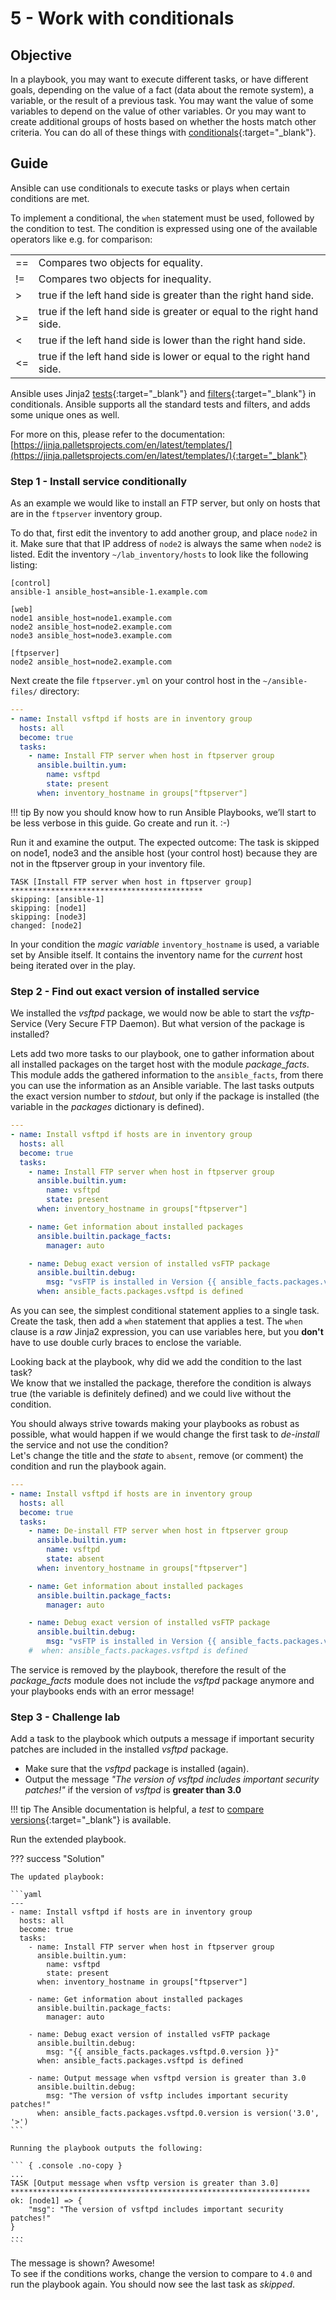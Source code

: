 # 5 - Work with conditionals

## Objective

In a playbook, you may want to execute different tasks, or have different goals, depending on the value of a fact (data about the remote system), a variable, or the result of a previous task. You may want the value of some variables to depend on the value of other variables. Or you may want to create additional groups of hosts based on whether the hosts match other criteria. You can do all of these things with [conditionals](https://docs.ansible.com/ansible/latest/user_guide/playbooks_conditionals.html){:target="_blank"}.

## Guide

Ansible can use conditionals to execute tasks or plays when certain conditions are met.

To implement a conditional, the `when` statement must be used, followed by the condition to test. The condition is expressed using one of the available operators like e.g. for comparison:

|      |                                                                        |
| ---- | ---------------------------------------------------------------------- |
| \==  | Compares two objects for equality.                                     |
| \!=  | Compares two objects for inequality.                                   |
| \>   | true if the left hand side is greater than the right hand side.        |
| \>=  | true if the left hand side is greater or equal to the right hand side. |
| \<   | true if the left hand side is lower than the right hand side.          |
| \<=  | true if the left hand side is lower or equal to the right hand side.   |

Ansible uses Jinja2 [tests](https://docs.ansible.com/ansible/latest/user_guide/playbooks_tests.html#playbooks-tests){:target="_blank"} and [filters](https://docs.ansible.com/ansible/latest/user_guide/playbooks_filters.html#playbooks-filters){:target="_blank"} in conditionals. Ansible supports all the standard tests and filters, and adds some unique ones as well.

For more on this, please refer to the documentation: [https://jinja.palletsprojects.com/en/latest/templates/](https://jinja.palletsprojects.com/en/latest/templates/){:target="_blank"}

### Step 1 - Install service conditionally

As an example we would like to install an FTP server, but only on hosts that are in the `ftpserver` inventory group.

To do that, first edit the inventory to add another group, and place `node2` in it. Make sure that that IP address of `node2` is always the same when `node2` is listed. Edit the inventory `~/lab_inventory/hosts` to look like the following listing:

``` { .ini .no-copy }
[control]
ansible-1 ansible_host=ansible-1.example.com

[web]
node1 ansible_host=node1.example.com
node2 ansible_host=node2.example.com
node3 ansible_host=node3.example.com

[ftpserver]
node2 ansible_host=node2.example.com
```

Next create the file `ftpserver.yml` on your control host in the `~/ansible-files/` directory:

```yaml
---
- name: Install vsftpd if hosts are in inventory group
  hosts: all
  become: true
  tasks:
    - name: Install FTP server when host in ftpserver group
      ansible.builtin.yum:
        name: vsftpd
        state: present
      when: inventory_hostname in groups["ftpserver"]
```

!!! tip
    By now you should know how to run Ansible Playbooks, we’ll start to be less verbose in this guide. Go create and run it. :-)

Run it and examine the output. The expected outcome: The task is skipped on node1, node3 and the ansible host (your control host) because they are not in the ftpserver group in your inventory file.

``` { .console .no-copy }
TASK [Install FTP server when host in ftpserver group] *******************************************
skipping: [ansible-1]
skipping: [node1]
skipping: [node3]
changed: [node2]
```

In your condition the *magic variable* `inventory_hostname` is used, a variable set by Ansible itself. It contains the inventory name for the *current* host being iterated over in the play.

### Step 2 - Find out exact version of installed service

We installed the *vsftpd* package, we would now be able to start the *vsftp*-Service (Very Secure FTP Daemon). But what version of the package is installed?  

Lets add two more tasks to our playbook, one to gather information about all installed packages on the target host with the module *package_facts*. This module adds the gathered information to the `ansible_facts`, from there you can use the information as an Ansible variable. The last tasks outputs the exact version number to *stdout*, but only if the package is installed (the variable in the *packages* dictionary is defined).

```yaml
---
- name: Install vsftpd if hosts are in inventory group
  hosts: all
  become: true
  tasks:
    - name: Install FTP server when host in ftpserver group
      ansible.builtin.yum:
        name: vsftpd
        state: present
      when: inventory_hostname in groups["ftpserver"]

    - name: Get information about installed packages
      ansible.builtin.package_facts:
        manager: auto

    - name: Debug exact version of installed vsFTP package
      ansible.builtin.debug:
        msg: "vsFTP is installed in Version {{ ansible_facts.packages.vsftpd.0.version }}"
      when: ansible_facts.packages.vsftpd is defined
```

As you can see, the simplest conditional statement applies to a single task. Create the task, then add a `when` statement that applies a test. The `when` clause is a *raw* Jinja2 expression, you can use variables here, but you **don't** have to use double curly braces to enclose the variable.

Looking back at the playbook, why did we add the condition to the last task?  
We know that we installed the package, therefore the condition is always true (the variable is definitely defined) and we could live without the condition.

You should always strive towards making your playbooks as robust as possible, what would happen if we would change the first task to *de-install* the service and not use the condition?  
Let's change the title and the *state* to `absent`, remove (or comment) the condition and run the playbook again.

```yaml hl_lines="6 9 19"
---
- name: Install vsftpd if hosts are in inventory group
  hosts: all
  become: true
  tasks:
    - name: De-install FTP server when host in ftpserver group
      ansible.builtin.yum:
        name: vsftpd
        state: absent
      when: inventory_hostname in groups["ftpserver"]

    - name: Get information about installed packages
      ansible.builtin.package_facts:
        manager: auto

    - name: Debug exact version of installed vsFTP package
      ansible.builtin.debug:
        msg: "vsFTP is installed in Version {{ ansible_facts.packages.vsftpd.0.version }}"
    #  when: ansible_facts.packages.vsftpd is defined
```

The service is removed by the playbook, therefore the result of the *package_facts* module does not include the *vsftpd* package anymore and your playbooks ends with an error message!

### Step 3 - Challenge lab

Add a task to the playbook which outputs a message if important security patches are included in the installed *vsftpd* package.

* Make sure that the *vsftpd* package is installed (again).
* Output the message *"The version of vsftpd includes important security patches!"* if the version of *vsftpd* is **greater than 3.0**

!!! tip
    The Ansible documentation is helpful, a *test* to [compare versions](https://docs.ansible.com/ansible/latest/user_guide/playbooks_tests.html#comparing-versions){:target="_blank"} is available.

Run the extended playbook.

??? success "Solution"

    The updated playbook:

    ```yaml
    ---
    - name: Install vsftpd if hosts are in inventory group
      hosts: all
      become: true
      tasks:
        - name: Install FTP server when host in ftpserver group
          ansible.builtin.yum:
            name: vsftpd
            state: present
          when: inventory_hostname in groups["ftpserver"]

        - name: Get information about installed packages
          ansible.builtin.package_facts:
            manager: auto

        - name: Debug exact version of installed vsFTP package
          ansible.builtin.debug:
            msg: "{{ ansible_facts.packages.vsftpd.0.version }}"
          when: ansible_facts.packages.vsftpd is defined

        - name: Output message when vsftpd version is greater than 3.0
          ansible.builtin.debug:
            msg: "The version of vsftp includes important security patches!"
          when: ansible_facts.packages.vsftpd.0.version is version('3.0', '>')
    ```

    Running the playbook outputs the following:

    ``` { .console .no-copy }
    ...
    TASK [Output message when vsftp version is greater than 3.0] *******************************************************************
    ok: [node1] => {
        "msg": "The version of vsftpd includes important security patches!"
    }
    ...
    ```

The message is shown? Awesome!  
To see if the conditions works, change the version to compare to `4.0` and run the playbook again. You should now see the last task as *skipped*.
